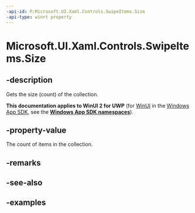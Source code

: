 ```yaml
---
-api-id: P:Microsoft.UI.Xaml.Controls.SwipeItems.Size
-api-type: winrt property
---
```

<!-- Property syntax.
public uint Size { get; }
-->

# Microsoft.UI.Xaml.Controls.SwipeItems.Size


## -description

Gets the size (count) of the collection.


**This documentation applies to WinUI 2 for UWP** (for [WinUI](/windows/apps/winui/winui3/) in the [Windows App SDK](/windows/apps/windows-app-sdk/), see the **[Windows App SDK namespaces](/windows/windows-app-sdk/api/winrt/)**).

## -property-value

The count of items in the collection.


## -remarks


## -see-also


## -examples


